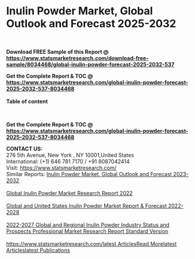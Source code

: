 <h1>Inulin Powder Market, Global Outlook and Forecast 2025-2032</h1><br/><p><strong>Download FREE Sample of this Report @ <a href="https://www.statsmarketresearch.com/download-free-sample/8034468/global-inulin-powder-forecast-2025-2032-537">https://www.statsmarketresearch.com/download-free-sample/8034468/global-inulin-powder-forecast-2025-2032-537</a></strong></p><div><b>Get the Complete Report & TOC @ <a href="https://www.statsmarketresearch.com/global-inulin-powder-forecast-2025-2032-537-8034468">https://www.statsmarketresearch.com/global-inulin-powder-forecast-2025-2032-537-8034468</a></b></div><br><b>Table of content</b><p><br><div><b>Get the Complete Report & TOC @ <a href="https://www.statsmarketresearch.com/global-inulin-powder-forecast-2025-2032-537-8034468">https://www.statsmarketresearch.com/global-inulin-powder-forecast-2025-2032-537-8034468</a></b></div></p> <b>CONTACT US:</b><br>276 5th Avenue, New York , NY 10001,United States<br>International: (+1) 646 781 7170 / +91 8087042414<br>Visit: <a href="https://www.statsmarketresearch.com/">https://www.statsmarketresearch.com/</a><br>Similar Reports: <a href="https://www.statsmarketresearch.com/global-inulin-powder-forecast-2025-2032-537-8034468">Inulin Powder Market, Global Outlook and Forecast 2023-2032</a><br/><br/><a href="https://www.statsmarketresearch.com/global-inulin-powder-forecast-2025-2032-537-8034468">Global Inulin Powder Market Research Report 2022</a><br/><br/><a href="https://www.statsmarketresearch.com/global-inulin-powder-forecast-2025-2032-537-8034468">Global and United States Inulin Powder Market Report & Forecast 2022-2028</a><br/><br/><a href="https://www.statsmarketresearch.com/global-inulin-powder-forecast-2025-2032-537-8034468">2022-2027 Global and Regional Inulin Powder Industry Status and Prospects Professional Market Research Report Standard Version</a><br/><br/><a href="https://gyeongbokgung.com">https://www.statsmarketresearch.com/</a><a href="https://hallyeomaritime.com">latest Articles</a><a href="https://jingwansa.com">Read More</a><a href=https://nguoiviet.jp/">latest Articles</a><a href="https://www.intelmarketresearch.com/">latest Publications</a>